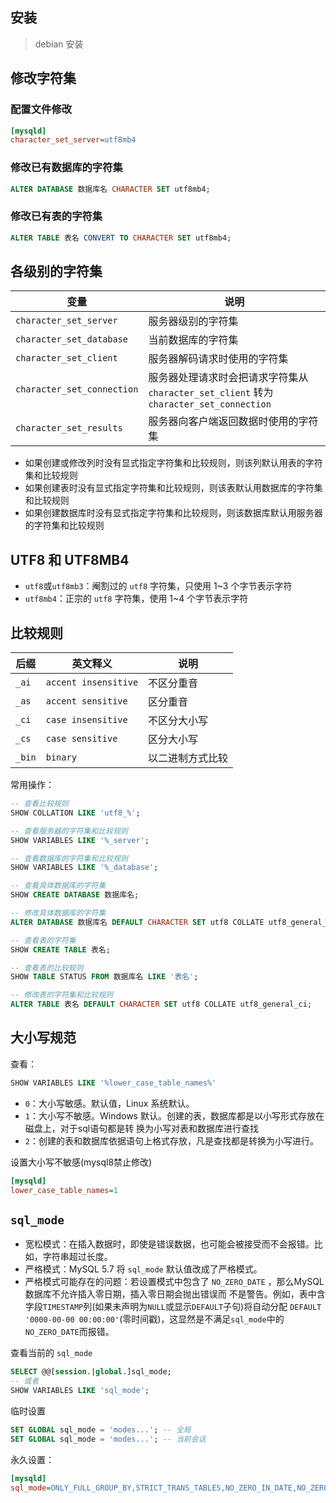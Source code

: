 ## 安装

> debian 安装

## 修改字符集

### 配置文件修改

```ini
[mysqld]
character_set_server=utf8mb4
```

### 修改已有数据库的字符集

```sql
ALTER DATABASE 数据库名 CHARACTER SET utf8mb4;
```

### 修改已有表的字符集

```sql
ALTER TABLE 表名 CONVERT TO CHARACTER SET utf8mb4;
```

## 各级别的字符集

| 变量                       | 说明                                                         |
| -------------------------- | ------------------------------------------------------------ |
| `character_set_server`     | 服务器级别的字符集                                           |
| `character_set_database`   | 当前数据库的字符集                                           |
| `character_set_client`     | 服务器解码请求时使用的字符集                                 |
| `character_set_connection` | 服务器处理请求时会把请求字符集从 `character_set_client` 转为 `character_set_connection` |
| `character_set_results`    | 服务器向客户端返回数据时使用的字符集                         |

- 如果创建或修改列时没有显式指定字符集和比较规则，则该列默认用表的字符集和比较规则
- 如果创建表时没有显式指定字符集和比较规则，则该表默认用数据库的字符集和比较规则
- 如果创建数据库时没有显式指定字符集和比较规则，则该数据库默认用服务器的字符集和比较规则

## UTF8 和 UTF8MB4

- `utf8`或`utf8mb3`：阉割过的 `utf8` 字符集，只使用 1~3 个字节表示字符
- `utf8mb4`：正宗的 `utf8` 字符集，使用 1~4 个字节表示字符

## 比较规则

| 后缀   | 英文释义             | 说明             |
| ------ | -------------------- | ---------------- |
| `_ai`  | `accent insensitive` | 不区分重音       |
| `_as`  | `accent sensitive`   | 区分重音         |
| `_ci`  | `case insensitive`   | 不区分大小写     |
| `_cs`  | `case sensitive`     | 区分大小写       |
| `_bin` | `binary`             | 以二进制方式比较 |

常用操作：

```sql
-- 查看比较规则
SHOW COLLATION LIKE 'utf8_%';

-- 查看服务器的字符集和比较规则
SHOW VARIABLES LIKE '%_server';

-- 查看数据库的字符集和比较规则
SHOW VARIABLES LIKE '%_database';

-- 查看具体数据库的字符集
SHOW CREATE DATABASE 数据库名;

-- 修改具体数据库的字符集
ALTER DATABASE 数据库名 DEFAULT CHARACTER SET utf8 COLLATE utf8_general_ci;

-- 查看表的字符集
SHOW CREATE TABLE 表名;

-- 查看表的比较规则
SHOW TABLE STATUS FROM 数据库名 LIKE '表名';

-- 修改表的字符集和比较规则
ALTER TABLE 表名 DEFAULT CHARACTER SET utf8 COLLATE utf8_general_ci;
```

## 大小写规范

查看：

```sql
SHOW VARIABLES LIKE '%lower_case_table_names%'
```

- `0`：大小写敏感。默认值，Linux 系统默认。
- `1`：大小写不敏感。Windows 默认。创建的表，数据库都是以小写形式存放在磁盘上，对于sql语句都是转 换为小写对表和数据库进行查找
- `2`：创建的表和数据库依据语句上格式存放，凡是查找都是转换为小写进行。

设置大小写不敏感(mysql8禁止修改)

```ini
[mysqld]
lower_case_table_names=1
```

## `sql_mode`

- 宽松模式：在插入数据时，即使是错误数据，也可能会被接受而不会报错。比如，字符串超过长度。
- 严格模式：MySQL 5.7 将 `sql_mode` 默认值改成了严格模式。
- 严格模式可能存在的问题：若设置模式中包含了 `NO_ZERO_DATE` ，那么MySQL数据库不允许插入零日期，插入零日期会抛出错误而 不是警告。例如，表中含字段`TIMESTAMP`列(如果未声明为`NULL`或显示`DEFAULT`子句)将自动分配 `DEFAULT '0000-00-00 00:00:00'`(零时间戳)，这显然是不满足`sql_mode`中的`NO_ZERO_DATE`而报错。

查看当前的 `sql_mode`

```sql
SELECT @@[session.|global.]sql_mode;
-- 或者
SHOW VARIABLES LIKE 'sql_mode';
```

临时设置

```sql
SET GLOBAL sql_mode = 'modes...'; -- 全局
SET GLOBAL sql_mode = 'modes...'; -- 当前会话
```

永久设置：

```ini
[mysqld]
sql_mode=ONLY_FULL_GROUP_BY,STRICT_TRANS_TABLES,NO_ZERO_IN_DATE,NO_ZERO_DATE,ERROR_FOR_DIVISION_BY_ZERO,NO_ENGINE_SUBSTITUTION
```

